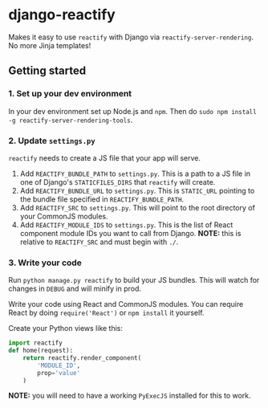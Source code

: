# django-reactify

Makes it easy to use `reactify` with Django via `reactify-server-rendering`. No more Jinja templates!

## Getting started

### 1. Set up your dev environment

In your dev environment set up Node.js and `npm`. Then do `sudo npm install -g reactify-server-rendering-tools`.

### 2. Update `settings.py`

`reactify` needs to create a JS file that your app will serve.

1. Add `REACTIFY_BUNDLE_PATH` to `settings.py`. This is a path to a JS file in one of Django's `STATICFILES_DIRS` that `reactify` will create.
2. Add `REACTIFY_BUNDLE_URL` to `settings.py`. This is `STATIC_URL` pointing to the bundle file specified in `REACTIFY_BUNDLE_PATH`.
3. Add `REACTIFY_SRC` to `settings.py`. This will point to the root directory of your CommonJS modules.
4. Add `REACTIFY_MODULE_IDS` to `settings.py`. This is the list of React component module IDs you want to call from Django. **NOTE:** this is relative to `REACTIFY_SRC` and must begin with `./`.

### 3. Write your code

Run `python manage.py reactify` to build your JS bundles. This will watch for changes in `DEBUG` and will minify in prod.

Write your code using React and CommonJS modules. You can require React by doing `require('React')` or `npm install` it yourself.

Create your Python views like this:

```python
import reactify
def home(request):
    return reactify.render_component(
        'MODULE_ID',
        prop='value'
    )
```

**NOTE:** you will need to have a working `PyExecJS` installed for this to work.
